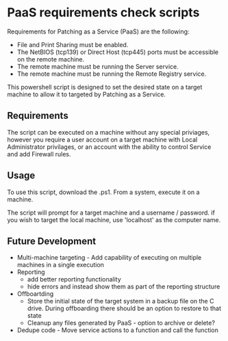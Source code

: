 # PaaS requirements check scripts

Requirements for Patching as a Service (PaaS) are the following:

- File and Print Sharing must be enabled.
- The NetBIOS (tcp139) or Direct Host (tcp445) ports must be accessible on the remote machine.
- The remote machine must be running the Server service.
- The remote machine must be running the Remote Registry service.

This powershell script is designed to set the desired state on a target machine to allow it to targeted by Patching as a Service.

## Requirements

The script can be executed on a machine without any special priviages, however you require a user account on a target machine with Local Administrator privilages, or an account with the ability to control Service and add Firewall rules. 

## Usage

To use this script, download the .ps1. From a system, execute it on a machine.

The script will prompt for a target machine and a username / password. if you wish to target the local machine, use 'localhost' as the computer name.

## Future Development

- Multi-machine targeting - Add capability of executing on multiple machines in a single execution
- Reporting
  - add better reporting functionality
  - hide errors and instead show them as part of the reporting structure
- Offboartding
  - Store the initial state of the target system in a backup file on the C drive. During offboarding there should be an option to restore to that state
  - Cleanup any files generated by PaaS - option to archive or delete?
- Dedupe code - Move service actions to a function and call the function

